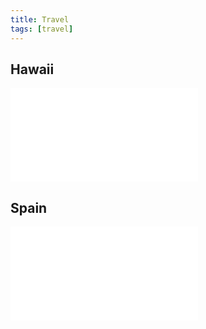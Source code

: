 ```yaml
---
title: Travel
tags: [travel]
---
```


## Hawaii
<object>
    <param name="movie" value="https://youtu.be/FhzoVX5KBxY"></param>
    <embed src="https://youtu.be/FhzoVX5KBxY" type="application/x-shockwave-flash"></embed>
</object>

## Spain

<object>
    <param name="movie" value="https://youtu.be/LgtzQ4-6Dz4"></param>
    <embed src="https://youtu.be/LgtzQ4-6Dz4" type="application/x-shockwave-flash"></embed>
</object>
